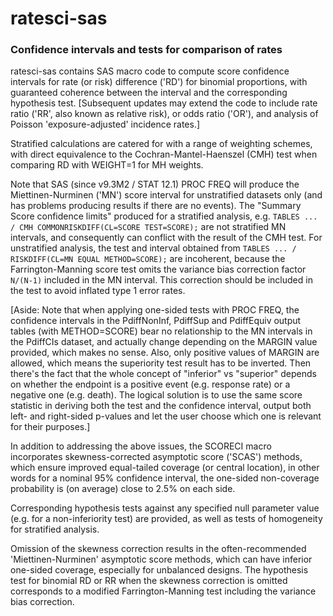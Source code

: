 # ratesci-sas

### Confidence intervals and tests for comparison of rates

ratesci-sas contains SAS macro code to compute score confidence intervals for rate (or risk) difference ('RD') for binomial proportions, with guaranteed coherence 
between the interval and the corresponding hypothesis test. [Subsequent updates may extend the code to include rate ratio ('RR', also known as relative risk), or
odds ratio ('OR'), and analysis of Poisson 'exposure-adjusted' incidence rates.]

Stratified calculations are catered for with a range of weighting schemes, with direct equivalence to the Cochran-Mantel-Haenszel (CMH) test when 
comparing RD with WEIGHT=1 for MH weights. 

Note that SAS (since v9.3M2 / STAT 12.1) PROC FREQ will produce the Miettinen-Nurminen ('MN') score interval for unstratified datasets only (and has problems 
producing results if there are no events). The "Summary Score confidence limits" produced for a stratified analysis, e.g.
 `TABLES ... / CMH COMMONRISKDIFF(CL=SCORE TEST=SCORE);`
are not stratified MN intervals, and consequently can conflict with the result of the CMH test. 
For unstratified analysis, the test and interval obtained from `TABLES ... / RISKDIFF(CL=MN EQUAL METHOD=SCORE);` 
are incoherent, because the Farrington-Manning score test omits the variance bias correction factor `N/(N-1)` included in the MN interval. 
This correction should be included in the test to avoid inflated type 1 error rates.

[Aside: Note that when applying one-sided tests with PROC FREQ, the confidence intervals in the PdiffNonInf, PdiffSup and PdiffEquiv output tables 
(with METHOD=SCORE) bear no relationship to the MN intervals in the PdiffCIs dataset, and actually change depending on the MARGIN value provided, which 
makes no sense. Also, only positive values of MARGIN are allowed, which means the superiority test result has to be inverted. Then there's the fact that the 
whole concept of "inferior" vs "superior" depends on whether the endpoint is a positive event (e.g. response rate) or a negative one (e.g. death). The logical 
solution is to use the same score statistic in deriving both the test and the confidence interval, output both left- and right-sided p-values and let the 
user choose which one is relevant for their purposes.]

In addition to addressing the above issues, the SCORECI macro incorporates skewness-corrected asymptotic score ('SCAS') methods, which ensure 
improved equal-tailed coverage (or central location), in other words for a nominal 95% confidence interval, the one-sided non-coverage probability 
is (on average) close to 2.5% on each side. 
 
Corresponding hypothesis tests against any specified null parameter value (e.g. for a non-inferiority test) are provided, as well as tests of homogeneity
for stratified analysis. 

Omission of the skewness correction results in the often-recommended 'Miettinen-Nurminen' asymptotic score methods, 
which can have inferior one-sided coverage, especially for unbalanced designs. The hypothesis test for binomial RD or RR when the skewness correction is 
omitted corresponds to a modified Farrington-Manning test including the variance bias correction.
